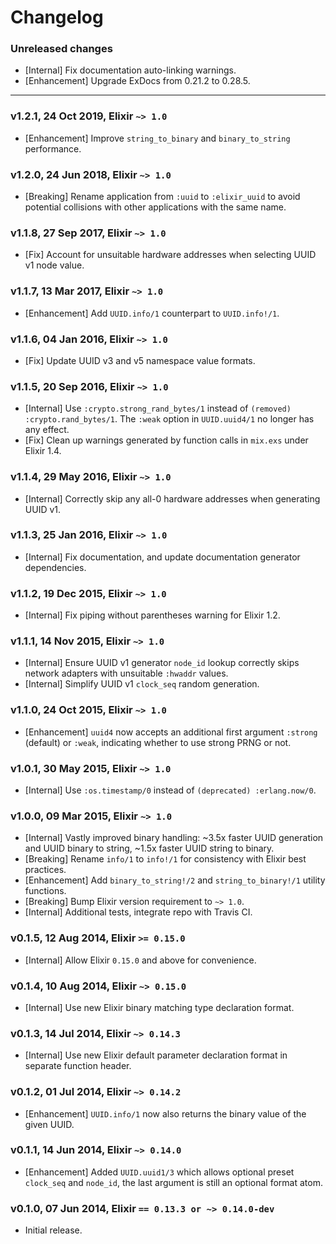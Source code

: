 # Changelog

### Unreleased changes

- [Internal] Fix documentation auto-linking warnings.
- [Enhancement] Upgrade ExDocs from 0.21.2 to 0.28.5.

---

### v1.2.1, 24 Oct 2019, Elixir `~> 1.0`

- [Enhancement] Improve `string_to_binary` and `binary_to_string` performance.

### v1.2.0, 24 Jun 2018, Elixir `~> 1.0`

- [Breaking] Rename application from `:uuid` to `:elixir_uuid` to avoid potential collisions with other applications with the same name.

### v1.1.8, 27 Sep 2017, Elixir `~> 1.0`

- [Fix] Account for unsuitable hardware addresses when selecting UUID v1 node value.

### v1.1.7, 13 Mar 2017, Elixir `~> 1.0`

- [Enhancement] Add `UUID.info/1` counterpart to `UUID.info!/1`.

### v1.1.6, 04 Jan 2016, Elixir `~> 1.0`

- [Fix] Update UUID v3 and v5 namespace value formats.

### v1.1.5, 20 Sep 2016, Elixir `~> 1.0`

- [Internal] Use `:crypto.strong_rand_bytes/1` instead of `(removed) :crypto.rand_bytes/1`. The `:weak` option in `UUID.uuid4/1` no longer has any effect.
- [Fix] Clean up warnings generated by function calls in `mix.exs` under Elixir 1.4.

### v1.1.4, 29 May 2016, Elixir `~> 1.0`

- [Internal] Correctly skip any all-0 hardware addresses when generating UUID v1.

### v1.1.3, 25 Jan 2016, Elixir `~> 1.0`

- [Internal] Fix documentation, and update documentation generator dependencies.

### v1.1.2, 19 Dec 2015, Elixir `~> 1.0`

- [Internal] Fix piping without parentheses warning for Elixir 1.2.

### v1.1.1, 14 Nov 2015, Elixir `~> 1.0`

- [Internal] Ensure UUID v1 generator `node_id` lookup correctly skips network adapters with unsuitable `:hwaddr` values.
- [Internal] Simplify UUID v1 `clock_seq` random generation.

### v1.1.0, 24 Oct 2015, Elixir `~> 1.0`

- [Enhancement] `uuid4` now accepts an additional first argument `:strong` (default) or `:weak`, indicating whether to use strong PRNG or not.

### v1.0.1, 30 May 2015, Elixir `~> 1.0`

- [Internal] Use `:os.timestamp/0` instead of `(deprecated) :erlang.now/0`.

### v1.0.0, 09 Mar 2015, Elixir `~> 1.0`

- [Internal] Vastly improved binary handling: ~3.5x faster UUID generation and UUID binary to string, ~1.5x faster UUID string to binary.
- [Breaking] Rename `info/1` to `info!/1` for consistency with Elixir best practices.
- [Enhancement] Add `binary_to_string!/2` and `string_to_binary!/1` utility functions.
- [Breaking] Bump Elixir version requirement to `~> 1.0`.
- [Internal] Additional tests, integrate repo with Travis CI.

### v0.1.5, 12 Aug 2014, Elixir `>= 0.15.0`

- [Internal] Allow Elixir `0.15.0` and above for convenience.

### v0.1.4, 10 Aug 2014, Elixir `~> 0.15.0`

- [Internal] Use new Elixir binary matching type declaration format.

### v0.1.3, 14 Jul 2014, Elixir `~> 0.14.3`

- [Internal] Use new Elixir default parameter declaration format in separate function header.

### v0.1.2, 01 Jul 2014, Elixir `~> 0.14.2`

- [Enhancement] `UUID.info/1` now also returns the binary value of the given UUID.

### v0.1.1, 14 Jun 2014, Elixir `~> 0.14.0`

- [Enhancement] Added `UUID.uuid1/3` which allows optional preset `clock_seq` and `node_id`, the last argument is still an optional format atom.

### v0.1.0, 07 Jun 2014, Elixir `== 0.13.3 or ~> 0.14.0-dev`

- Initial release.
